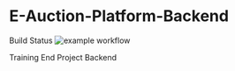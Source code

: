 # E-Auction-Platform-Backend

Build Status
![example workflow](https://github.com/samratpodder/E-Auction-Platform/actions/workflows/maven-publish.yml/badge.svg)


Training End Project Backend
